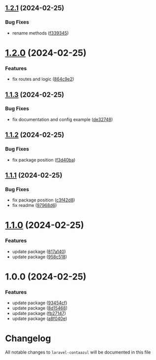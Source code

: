 ## [1.2.1](https://github.com/EliseuSantos/laravel-contaazul/compare/v1.2.0...v1.2.1) (2024-02-25)


### Bug Fixes

* rename methods ([f339345](https://github.com/EliseuSantos/laravel-contaazul/commit/f339345b08c8940b2c3f7a9f01574a56806883a4))

# [1.2.0](https://github.com/EliseuSantos/laravel-contaazul/compare/v1.1.3...v1.2.0) (2024-02-25)


### Features

* fix routes and logic ([864c9e2](https://github.com/EliseuSantos/laravel-contaazul/commit/864c9e22f278ec220d3996f87e0d5ad63651177b))

## [1.1.3](https://github.com/EliseuSantos/laravel-contaazul/compare/v1.1.2...v1.1.3) (2024-02-25)


### Bug Fixes

* fix documentation and config example ([de32748](https://github.com/EliseuSantos/laravel-contaazul/commit/de32748a4ba1a0583d4e98d3eefa13f270bffe70))

## [1.1.2](https://github.com/EliseuSantos/laravel-contaazul/compare/v1.1.1...v1.1.2) (2024-02-25)


### Bug Fixes

* fix package position ([f3d40ba](https://github.com/EliseuSantos/laravel-contaazul/commit/f3d40ba24260f747bfbf9ad15f1d4da11335f2bc))

## [1.1.1](https://github.com/EliseuSantos/laravel-contaazul/compare/v1.1.0...v1.1.1) (2024-02-25)


### Bug Fixes

* fix package position ([c3f42d8](https://github.com/EliseuSantos/laravel-contaazul/commit/c3f42d88ed0973db5c03defe304914f2bbc9c652))
* fix readme ([97968d6](https://github.com/EliseuSantos/laravel-contaazul/commit/97968d6fb2bf01b62c51e9b851fed556ecbc61e7))

# [1.1.0](https://github.com/EliseuSantos/laravel-contaazul/compare/v1.0.0...v1.1.0) (2024-02-25)


### Features

* update package ([817a140](https://github.com/EliseuSantos/laravel-contaazul/commit/817a140d4b1b7eeb20a8c95219f98173ead0307d))
* update package ([958c518](https://github.com/EliseuSantos/laravel-contaazul/commit/958c51883836d27b0b68c50d4e08f8fd692aa6a5))

# 1.0.0 (2024-02-25)


### Features

* update package ([93454cf](https://github.com/EliseuSantos/laravel-contaazul/commit/93454cf01d31b2f0d89de6030cee1154f7331ecc))
* update package ([8d15468](https://github.com/EliseuSantos/laravel-contaazul/commit/8d154687e2582ef3ec9f406b3b612db7c1b57c49))
* update package ([fb27147](https://github.com/EliseuSantos/laravel-contaazul/commit/fb27147097913857c1edc4b8c2e7448bfd6598d1))
* update package ([a8f040e](https://github.com/EliseuSantos/laravel-contaazul/commit/a8f040ee9302f33dfd7ba6434309bc9231570d4e))

# Changelog

All notable changes to `laravel-contaazul` will be documented in this file
